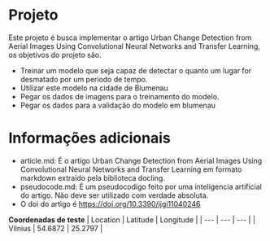 # Projeto

Este projeto é busca implementar o artigo Urban Change Detection from Aerial Images Using Convolutional Neural Networks and Transfer Learning, os objetivos do projeto são.
- Treinar um modelo que seja capaz de detectar o quanto um lugar for desmatado por um periodo de tempo.
- Utilizar este modelo na cidade de Blumenau
- Pegar os dados de imagens para o treinamento do modelo.
- Pegar os dados para a validação do modelo em blumenau 

# Informações adicionais

- article.md: É o artigo Urban Change Detection from Aerial Images Using Convolutional Neural Networks and Transfer Learning em formato markdown extraido pela biblioteca docling. 
- pseudocode.md: É um pseudocodigo feito por uma inteligencia artificial do artigo. Não deve ser utilizado com verdade absoluta.
- O doi do artigo é https://doi.org/10.3390/ijgi11040246

**Coordenadas de teste**
| Location | Latitude | Longitude | 
| --- | --- | --- |
| Vilnius | 54.6872 | 25.2797 |